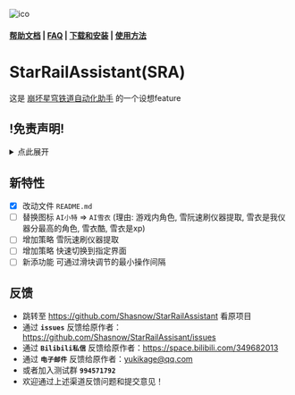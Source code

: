 ![ico](/res/SRAico.png)  

#### [帮助文档](https://github.com/Shasnow/StarRailAssistant/blob/main/HELP.md) | [FAQ](https://github.com/Shasnow/StarRailAssistant/wiki/FAQ) | [下载和安装](https://github.com/Shasnow/StarRailAssistant/wiki/Install) | [使用方法](https://github.com/Shasnow/StarRailAssistant/wiki/Usage)
# StarRailAssistant(SRA)

这是 [崩坏星穹铁道自动化助手](https://github.com/Shasnow/StarRailAssistant) 的一个设想feature

## !免责声明!

<details>
<summary>点此展开</summary>

本软件是一个外部工具旨在自动化崩坏星轨的游戏玩法。它被设计成仅通过现有用户界面与游戏交互,并遵守相关法律法规。该软件包旨在提供简化和用户通过功能与游戏交互,并且它不打算以任何方式破坏游戏平衡或提供任何不公平的优势。该软件包不会以任何方式修改任何游戏文件或游戏代码。

This software is open source, free of charge and for learning and exchange purposes only. The developer team has the final right to interpret this project. All problems arising from the use of this software are not related to this project and the developer team. If you encounter a merchant using this software to practice on your behalf and charging for it, it may be the cost of equipment and time, etc. The problems and consequences arising from this software have nothing to do with it.

本软件开源、免费，仅供学习交流使用。开发者团队拥有本项目的最终解释权。使用本软件产生的所有问题与本项目与开发者团队无关。若您遇到商家使用本软件进行代练并收费，可能是设备与时间等费用，产生的问题及后果与本软件无关。

请注意，根据MiHoYo的 [崩坏:星穹铁道的公平游戏宣言](https://sr.mihoyo.com/news/111246?nav=news&type=notice):

    "严禁使用外挂、加速器、脚本或其他破坏游戏公平性的第三方工具。"
    "一经发现，米哈游（下亦称“我们”）将视违规严重程度及违规次数，采取扣除违规收益、冻结游戏账号、永久封禁游戏账号等措施。"

</details>

## 新特性

- [x] 改动文件 `README.md`
- [ ] 替换图标 `AI小特` => `AI雪衣` (理由: 游戏内角色, 雪阮速刷仪器提取, 雪衣是我仪器分最高的角色, 雪衣酷, 雪衣是xp) 
- [ ] 增加策略 雪阮速刷仪器提取
- [ ] 增加策略 快速切换到指定界面
- [ ] 新添功能 可通过滑块调节的最小操作间隔

## 反馈

* 跳转至 <https://github.com/Shasnow/StarRailAssistant> 看原项目
* 通过 **`issues`** 反馈给原作者：<https://github.com/Shasnow/StarRailAssisant/issues>
* 通过 **`Bilibili私信`** 反馈给原作者：<https://space.bilibili.com/349682013>
* 通过 **`电子邮件`** 反馈给原作者：<yukikage@qq.com>
* 或者加入测试群 **`994571792`** 
* 欢迎通过上述渠道反馈问题和提交意见！
